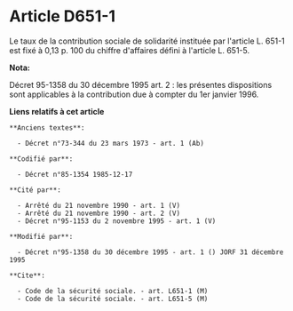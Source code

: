# Article D651-1

Le taux de la contribution sociale de solidarité instituée par l'article L. 651-1 est fixé à 0,13 p. 100 du chiffre
d'affaires défini à l'article L. 651-5.

**Nota:**

Décret 95-1358 du 30 décembre 1995 art. 2 : les présentes dispositions sont applicables à la contribution due à compter du
1er janvier 1996.

**Liens relatifs à cet article**

	**Anciens textes**:

	  - Décret n°73-344 du 23 mars 1973 - art. 1 (Ab)

	**Codifié par**:

	  - Décret n°85-1354 1985-12-17

	**Cité par**:

	  - Arrêté du 21 novembre 1990 - art. 1 (V)
	  - Arrêté du 21 novembre 1990 - art. 2 (V)
	  - Décret n°95-1153 du 2 novembre 1995 - art. 1 (V)

	**Modifié par**:

	  - Décret n°95-1358 du 30 décembre 1995 - art. 1 () JORF 31 décembre 1995

	**Cite**:

	  - Code de la sécurité sociale. - art. L651-1 (M)
	  - Code de la sécurité sociale. - art. L651-5 (M)
